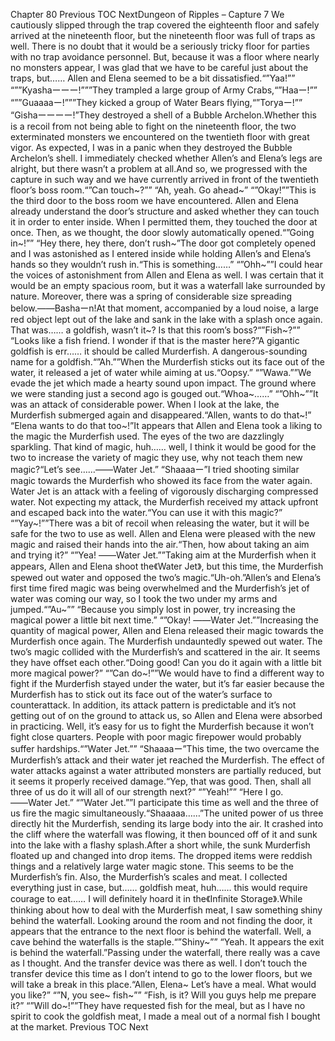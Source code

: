 Chapter 80 Previous TOC NextDungeon of Ripples – Capture 7 We cautiously slipped through the trap covered the eighteenth floor and safely arrived at the nineteenth floor, but the nineteenth floor was full of traps as well. There is no doubt that it would be a seriously tricky floor for parties with no trap avoidance personnel. But, because it was a floor where nearly no monsters appear, I was glad that we have to be careful just about the traps, but…… Allen and Elena seemed to be a bit dissatisfied.“”Yaa!”” “””Kyashaーーー!”””They trampled a large group of Army Crabs,“”Haaー!”” “””Guaaaaー!”””They kicked a group of Water Bears flying,“”Toryaー!”” “Gishaーーーー!”They destroyed a shell of a Bubble Archelon.Whether this is a recoil from not being able to fight on the nineteenth floor, the two exterminated monsters we encountered on the twentieth floor with great vigor. As expected, I was in a panic when they destroyed the Bubble Archelon’s shell. I immediately checked whether Allen’s and Elena’s legs are alright, but there wasn’t a problem at all.And so, we progressed with the capture in such way and we have currently arrived in front of the twentieth floor’s boss room.“”Can touch~?”” “Ah, yeah. Go ahead~” “”Okay!””This is the third door to the boss room we have encountered. Allen and Elena already understand the door’s structure and asked whether they can touch it in order to enter inside. When I permitted them, they touched the door at once. Then, as we thought, the door slowly automatically opened.“”Going in~!”” “Hey there, hey there, don’t rush~”The door got completely opened and I was astonished as I entered inside while holding Allen’s and Elena’s hands so they wouldn’t rush in.“This is something……” “”Ohh~””I could hear the voices of astonishment from Allen and Elena as well. I was certain that it would be an empty spacious room, but it was a waterfall lake surrounded by nature. Moreover, there was a spring of considerable size spreading below.――Bashaーn!At that moment, accompanied by a loud noise, a large red object lept out of the lake and sank in the lake with a splash once again. That was…… a goldfish, wasn’t it~? Is that this room’s boss?“”Fish~?”” “Looks like a fish friend. I wonder if that is the master here?”A gigantic goldfish is err…… it should be called Murderfish. A dangerous-sounding name for a goldfish.“”Ah.””When the Murderfish sticks out its face out of the water, it released a jet of water while aiming at us.“Oopsy.” “”Wawa.””We evade the jet which made a hearty sound upon impact. The ground where we were standing just a second ago is gouged out.“Whoa~……” “”Ohh~””It was an attack of considerable power. When I look at the lake, the Murderfish submerged again and disappeared.“Allen, wants to do that~!” “Elena wants to do that too~!”It appears that Allen and Elena took a liking to the magic the Murderfish used. The eyes of the two are dazzlingly sparkling. That kind of magic, huh…… well, I think it would be good for the two to increase the variety of magic they use, why not teach them new magic?“Let’s see……――Water Jet.” “Shaaaaー”I tried shooting similar magic towards the Murderfish who showed its face from the water again. Water Jet is an attack with a feeling of vigorously discharging compressed water. Not expecting my attack, the Murderfish received my attack upfront and escaped back into the water.“You can use it with this magic?” “”Yay~!””There was a bit of recoil when releasing the water, but it will be safe for the two to use as well. Allen and Elena were pleased with the new magic and raised their hands into the air.“Then, how about taking an aim and trying it?” “”Yea! ――Water Jet.””Taking aim at the Murderfish when it appears, Allen and Elena shoot the《Water Jet》, but this time, the Murderfish spewed out water and opposed the two’s magic.“Uh-oh.”Allen’s and Elena’s first time fired magic was being overwhelmed and the Murderfish’s jet of water was coming our way, so I took the two under my arms and jumped.“”Au~”” “Because you simply lost in power, try increasing the magical power a little bit next time.” “”Okay! ――Water Jet.””Increasing the quantity of magical power, Allen and Elena released their magic towards the Murderfish once again. The Murderfish undauntedly spewed out water. The two’s magic collided with the Murderfish’s and scattered in the air. It seems they have offset each other.“Doing good! Can you do it again with a little bit more magical power?” “”Can do~!””We would have to find a different way to fight if the Murderfish stayed under the water, but it’s far easier because the Murderfish has to stick out its face out of the water’s surface to counterattack. In addition, its attack pattern is predictable and it’s not getting out of on the ground to attack us, so Allen and Elena were absorbed in practicing. Well, it’s easy for us to fight the Murderfish because it won’t fight close quarters. People with poor magic firepower would probably suffer hardships.“”Water Jet.”” “Shaaaaー”This time, the two overcame the Murderfish’s attack and their water jet reached the Murderfish. The effect of water attacks against a water attributed monsters are partially reduced, but it seems it properly received damage.“Yep, that was good. Then, shall all three of us do it will all of our strength next?” “”Yeah!”” “Here I go. ――Water Jet.” “”Water Jet.””I participate this time as well and the three of us fire the magic simultaneously.“Shaaaaa……”The united power of us three directly hit the Murderfish, sending its large body into the air. It crashed into the cliff where the waterfall was flowing, it then bounced off of it and sunk into the lake with a flashy splash.After a short while, the sunk Murderfish floated up and changed into drop items. The dropped items were reddish things and a relatively large water magic stone. This seems to be the Murderfish’s fin. Also, the Murderfish’s scales and meat. I collected everything just in case, but…… goldfish meat, huh…… this would require courage to eat…… I will definitely hoard it in the《Infinite Storage》.While thinking about how to deal with the Murderfish meat, I saw something shiny behind the waterfall. Looking around the room and not finding the door, it appears that the entrance to the next floor is behind the waterfall. Well, a cave behind the waterfalls is the staple.“”Shiny~”” “Yeah. It appears the exit is behind the waterfall.”Passing under the waterfall, there really was a cave as I thought. And the transfer device was there as well. I don’t touch the transfer device this time as I don’t intend to go to the lower floors, but we will take a break in this place.“Allen, Elena~ Let’s have a meal. What would you like?” “”N, you see~ fish~”” “Fish, is it? Will you guys help me prepare it?” “”Will do~!””They have requested fish for the meal, but as I have no spirit to cook the goldfish meat, I made a meal out of a normal fish I bought at the market. Previous TOC Next
